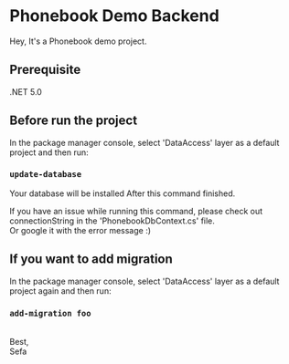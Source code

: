 # Phonebook Demo Backend
 Hey, It's a Phonebook demo project.
 
## Prerequisite

.NET 5.0
 
## Before run the project

In the package manager console, select 'DataAccess' layer as a default project and then run:

### `update-database`

Your database will be installed After this command finished.

If you have an issue while running this command, please check out connectionString in the 'PhonebookDbContext.cs' file.\
Or google it with the error message :)

## If you want to add migration

In the package manager console, select 'DataAccess' layer as a default project again and then run:

### `add-migration foo`

\
Best,\
Sefa
